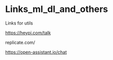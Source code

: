 # Links_ml_dl_and_others
Links for utils

https://heypi.com/talk

replicate.com/

https://open-assistant.io/chat
